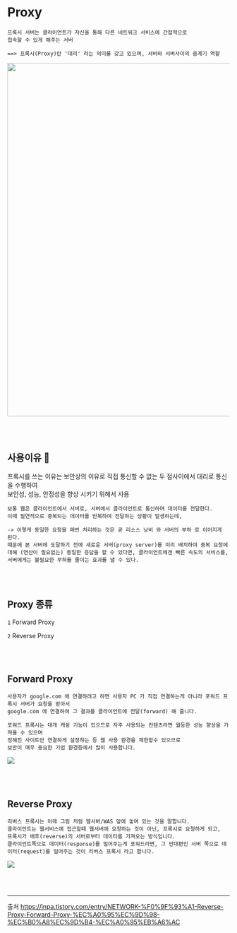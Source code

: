 # Proxy

```
프록시 서버는 클라이언트가 자신을 통해 다른 네트워크 서비스에 간접적으로 
접속할 수 있게 해주는 서버

==> 프록시(Proxy)란 '대리' 라는 의미를 갖고 있으며, 서버와 서버사이의 중계기 역할
```
<img width =800 src="https://github.com/minwoogi/Android_Kotlin_info/assets/96968834/038ab6ab-295e-4498-b410-c31a3ce99c4d">

<br><br>

## 사용이유 :hammer:

프록시를 쓰는 이유는 보안상의 이유로 직접 통신할 수 없는 두 점사이에서 대리로 통신을 수행하여 <br>
보안성, 성능, 안정성을 향상 시키기 위해서 사용<br>


```
보통 웹은 클라이언트에서 서버로, 서버에서 클라이언트로 통신하며 데이터를 전달한다.
이때 필연적으로 중복되는 데이터를 반복하여 전달하는 상황이 발생하는데, 

-> 이렇게 동일한 요청을 매번 처리하는 것은 곧 리소스 낭비 와 서버의 부하 로 이어지게 된다.
때문에 본 서버에 도달하기 전에 새로운 서버(proxy server)를 미리 배치하여 중복 요청에
대해 (연산이 필요없는) 동일한 응답을 할 수 있다면, 클라이언트에겐 빠른 속도의 서비스를,
서버에게는 불필요한 부하를 줄이는 효과를 낼 수 있다.
```

<br><br>

## Proxy 종류

```1``` Forward Proxy<br>

```2``` Reverse Proxy<br>

<br><br>


## Forward Proxy

```
사용자가 google.com 에 연결하려고 하면 사용자 PC 가 직접 연결하는게 아니라 포워드 프록시 서버가 요청을 받아서  
google.com 에 연결하여 그 결과를 클라이언트에 전달(forward) 해 줍니다.

포워드 프록시는 대개 캐슁 기능이 있으므로 자주 사용되는 컨텐츠라면 월등한 성능 향상을 가져올 수 있으며 
정해진 사이트만 연결하게 설정하는 등 웹 사용 환경을 제한할수 있으므로 
보안이 매우 중요한 기업 환경등에서 많이 사용합니다.
```
<img witdh=800 src="https://github.com/minwoogi/Android_Kotlin_info/assets/96968834/21359c8d-55e1-4bc4-abe3-672e6d126c21">


<br><br>

## Reverse Proxy

```
리버스 프록시는 아래 그림 처럼 웹서버/WAS 앞에 놓여 있는 것을 말합니다. 
클라이언트는 웹서비스에 접근할때 웹서버에 요청하는 것이 아닌, 프록시로 요청하게 되고, 
프록시가 배후(reverse)의 서버로부터 데이터를 가져오는 방식입니다.
클라이언트쪽으로 데이터(response)를 밀어주는게 포워드라면, 그 반대편인 서버 쪽으로 데이터(request)를 밀어주는 것이 리버스 프록시 라고 합니다.

```
<img witdh=800 src="https://github.com/minwoogi/Android_Kotlin_info/assets/96968834/a21e258d-9dd5-4bf4-b2d9-1c6cd90c8b36">


<br><br>



---
출처
https://inpa.tistory.com/entry/NETWORK-%F0%9F%93%A1-Reverse-Proxy-Forward-Proxy-%EC%A0%95%EC%9D%98-%EC%B0%A8%EC%9D%B4-%EC%A0%95%EB%A6%AC
